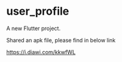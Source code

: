 # user_profile

A new Flutter project.

Shared an apk file, please find in below link

https://i.diawi.com/kkwfWL
